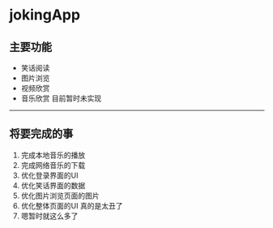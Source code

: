 # jokingApp
## 主要功能
- 笑话阅读
- 图片浏览
- 视频欣赏
- 音乐欣赏  目前暂时未实现

---

## 将要完成的事
1. 完成本地音乐的播放
1. 完成网络音乐的下载
2. 优化登录界面的UI
3. 优化笑话界面的数据
4. 优化图片浏览页面的图片
5. 优化整体页面的UI  真的是太丑了
6.  嗯暂时就这么多了
